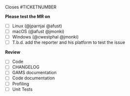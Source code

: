 Closes #TICKETNUMBER

**Please test the MR on**

- [ ] Linux (@jparnjai @afust)
- [ ] macOS (@afust @jmonki)
- [ ] Windows (@cwestphal @jmonki)
- [ ] T.b.d. add the reporter and his platform to test the issue

**Review**
- [ ] Code
- [ ] CHANGELOG
- [ ] GAMS documentation
- [ ] Code documentation
- [ ] Profiling
- [ ] Unit Tests

